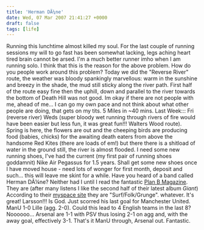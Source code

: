 ```yaml
---
title: 'Herman DÃ¼ne'
date: Wed, 07 Mar 2007 21:41:27 +0000
draft: false
tags: [life]
---
```


Running this lunchtime almost killed my soul. For the last couple of running sessions my will to go fast has been somewhat lacking, legs aching heart tired brain cannot be arsed. I'm a much better runner imho when I am running solo. I think that this is the reason for the above problem. How do you people work around this problem? Today we did the "Reverse River" route, the weather was bloody spankingly marvellous: warm in the sunshine and breezy in the shade, the mud still sticky along the river path. First half of the route easy fine then the uphill, down and parallel to the river towards the bottom of Death Hill was not good. Im okay if there are not people with me, ahead of me... I can go my own pace and not think about what other people are doing, that gets on my tits. 5 Miles in ~40 mins. Last Week::: Fri (reverse river) Weds (super bloody wet running through rivers of fire would have been easier but less fun, it was great fun!!! Walters Wood route). Spring is here, the flowers are out and the cheeping birds are producing food (babies, chicks) for the awaiting death eaters from above the handsome Red Kites (there are loads of em!) but there there is a shitload of water in the ground still, the river is almost flooded. I need some new running shoes, I've had the current (my first pair of running shoes goddamnit) Nike Air Pegassus for 1.5 years. Shall get some new shoes once I have moved house - need lots of wonger for first month, deposit and such... this will leave me skint for a while. Have you heard of a band called Herman DÃ¼ne? Neither had I until I read the fantastic [Plan B Magazine](http://www.planbmag.com). They are (after many listens I like the second half of their latest album _Giant_) According to their [myspace site](http://www.myspace.com/therealhermandune) they are "Surf/Folk/Grunge". whatever. It's great! Larsson!!! Is God. Just scorred his last goal for Manchester United. ManU 1-0 Lille (agg. 2-0). Could this lead to 4 English teams in the last 8? Noooooo... Arsenal are 1-1 with PSV thus losing 2-1 on agg and, with the away goal, effectively 3-1. That's it ManU through, Arsenal out. Fantastic.